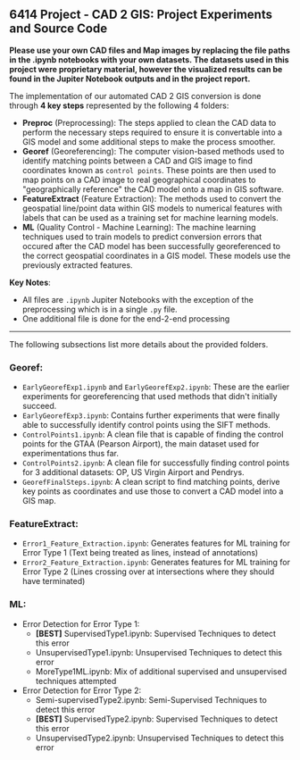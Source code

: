 ## 6414 Project - CAD 2 GIS: Project Experiments and Source Code

**__Please use your own CAD files and Map images by replacing the file paths in the .ipynb notebooks with your own datasets. The datasets used in this project were proprietary material, however the visualized results can be found in the Jupiter Notebook outputs and in the project report.__**

The implementation of our automated CAD 2 GIS conversion is done through **4 key steps** represented by the following 4 folders:
- **Preproc** (Preprocessing): The steps applied to clean the CAD data to perform the necessary steps required to ensure it is convertable into a GIS model and some additional steps to make the process smoother.
- **Georef** (Georeferencing): The computer vision-based methods used to identify matching points between a CAD and GIS image to find coordinates known as `control points`. These points are then used to map points on a CAD image to real geographical coordinates to "geographically reference" the CAD model onto a map in GIS software.
- **FeatureExtract** (Feature Extraction): The methods used to convert the geospatial line/point data within GIS models to numerical features with labels that can be used as a training set for machine learning models.
- **ML** (Quality Control - Machine Learning): The machine learning techniques used to train models to predict conversion errors that occured after the CAD model has been successfully georeferenced to the correct geospatial coordinates in a GIS model. These models use the previously extracted features.

**Key Notes**:
- All files are `.ipynb` Jupiter Notebooks with the exception of the preprocessing which is in a single `.py` file.
- One additional file is done for the end-2-end processing

---------------------------------
The following subsections list more details about the provided folders.

### Georef:
- `EarlyGeorefExp1.ipynb` and `EarlyGeorefExp2.ipynb`: These are the earlier experiments for georeferencing that used methods that didn't initially succeed.
- `EarlyGeorefExp3.ipynb`: Contains further experiments that were finally able to successfully identify control points using the SIFT methods.
- `ControlPoints1.ipynb`: A clean file that is capable of finding the control points for the GTAA (Pearson Airport), the main dataset used for experimentations thus far.
- `ControlPoints2.ipynb`: A clean file for successfully finding control points for 3 additional datasets: OP, US Virgin Airport and Pendrys.
- `GeorefFinalSteps.ipynb`: A clean script to find matching points, derive key points as coordinates and use those to convert a CAD model into a GIS map.

### FeatureExtract:
- `Error1_Feature_Extraction.ipynb`: Generates features for ML training for Error Type 1 (Text being treated as lines, instead of annotations) 
- `Error2_Feature_Extraction.ipynb`: Generates features for ML training for Error Type 2 (Lines crossing over at intersections where they should have terminated)

### ML:
- Error Detection for Error Type 1:
  - **[BEST]** SupervisedType1.ipynb: Supervised Techniques to detect this error
  - UnsupervisedType1.ipynb: Unsupervised Techniques to detect this error
  - MoreType1ML.ipynb: Mix of additional supervised and unsupervised techniques attempted
- Error Detection for Error Type 2: 
  - Semi-supervisedType2.ipynb: Semi-Supervised Techniques to detect this error
  - **[BEST]** SupervisedType2.ipynb: Supervised Techniques to detect this error
  - UnsupervisedType2.ipynb: Unsupervised Techniques to detect this error
